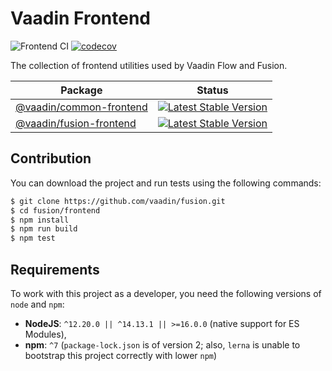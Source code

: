 # Vaadin Frontend

![Frontend CI](https://github.com/vaadin/fusion/actions/workflows/frontend.yml/badge.svg)
[![codecov](https://codecov.io/gh/vaadin/fusion/branch/main/graph/badge.svg?token=PQMTMS8ECC)](https://codecov.io/gh/vaadin/fusion)

The collection of frontend utilities used by Vaadin Flow and Fusion.

| Package                 | Status |
|-------------------------|--------|
| [@vaadin/common-frontend](./packages/common-frontend) | [![Latest Stable Version](https://img.shields.io/npm/v/@vaadin/common-frontend.svg)](https://www.npmjs.com/package/@vaadin/common-frontend) |
| [@vaadin/fusion-frontend](./packages/fusion-frontend) | [![Latest Stable Version](https://img.shields.io/npm/v/@vaadin/fusion-frontend.svg)](https://www.npmjs.com/package/@vaadin/fusion-frontend) |

## Contribution

You can download the project and run tests using the following commands:
```bash
$ git clone https://github.com/vaadin/fusion.git
$ cd fusion/frontend
$ npm install
$ npm run build
$ npm test
```

## Requirements

To work with this project as a developer, you need the following versions of `node` and `npm`:

- **NodeJS**: `^12.20.0 || ^14.13.1 || >=16.0.0` (native support for ES Modules),
- **npm**: `^7` (`package-lock.json` is of version 2; also, `lerna` is unable to bootstrap this project correctly with lower `npm`)



